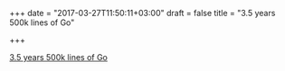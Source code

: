 +++
date = "2017-03-27T11:50:11+03:00"
draft = false
title = "3.5 years 500k lines of Go"

+++

<p><a href="https://npf.io/2017/03/3.5yrs-500k-lines-of-go">3.5 years 500k lines of Go</a></p>